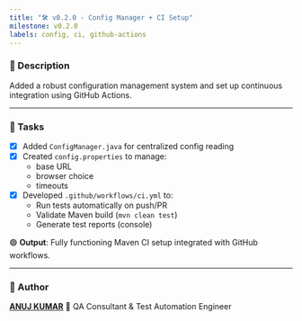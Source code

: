 ```yaml
---
title: "🛠️ v0.2.0 - Config Manager + CI Setup"
milestone: v0.2.0
labels: config, ci, github-actions
---
```


### 📌 Description
Added a robust configuration management system and set up continuous integration using GitHub Actions.

---

### 🎯 Tasks
- [x] Added `ConfigManager.java` for centralized config reading
- [x] Created `config.properties` to manage:
  - base URL
  - browser choice
  - timeouts
- [x] Developed `.github/workflows/ci.yml` to:
  - Run tests automatically on push/PR
  - Validate Maven build (`mvn clean test`)
  - Generate test reports (console)

🟢 **Output**: Fully functioning Maven CI setup integrated with GitHub workflows.

---

### 👤 Author
**[ANUJ KUMAR](https://www.linkedin.com/in/anuj-kumar-qa/)** 🏅 QA Consultant & Test Automation Engineer
